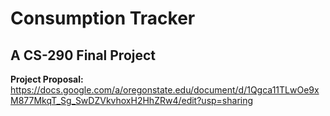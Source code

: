 # Consumption Tracker
## A CS-290 Final Project

**Project Proposal:** https://docs.google.com/a/oregonstate.edu/document/d/1Qgca11TLwOe9xM877MkqT_Sg_SwDZVkvhoxH2HhZRw4/edit?usp=sharing
